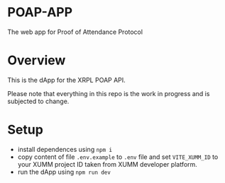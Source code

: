 # POAP-APP

The web app for Proof of Attendance Protocol

# Overview

This is the dApp for the XRPL POAP API.

Please note that everything in this repo is the work in progress and is subjected to change.

# Setup

- install dependences using `npm i`
- copy content of file `.env.example` to `.env` file and set `VITE_XUMM_ID` to your XUMM project ID taken from XUMM developer platform.
- run the dApp using `npm run dev`
